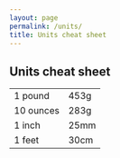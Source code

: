 ```yaml
---
layout: page
permalink: /units/
title: Units cheat sheet
---
```


## Units cheat sheet

| | |
|-|-|
| 1 pound | 453g |
| 10 ounces | 283g |
| 1 inch | 25mm |
| 1 feet | 30cm |
